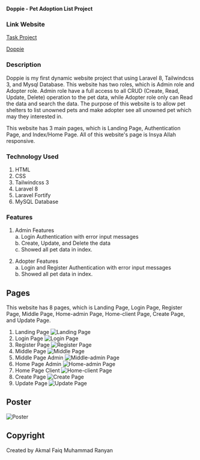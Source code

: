 **Doppie - Pet Adoption List Project**  

### Link Website

[Task Project](https://task.akmalranyan.my.id/)

[Doppie](https://doppie.akmalranyan.my.id/)


### Description 
Doppie is my first dynamic website project that using Laravel 8, Tailwindcss 3, and Mysql Database. This website has two roles, which is Admin role and Adopter role. Admin role have a full access to all CRUD (Create, Read, Update, Delete) operation to the pet data, while Adopter role only can Read the data and search the data. The purpose of this website is to allow pet shelters to list unowned pets and make adopter see all unowned pet which may they interested in.

This website has 3 main pages, which is Landing Page, Authentication Page, and Index/Home Page.
All of this website's page is Insya Allah responsive. 


### Technology Used
1. HTML
2. CSS
3. Tailwindcss 3
4. Laravel 8
6. Laravel Fortify
5. MySQL Database

### Features  
1. Admin Features  
    a. Login Authentication with error input messages  
    b. Create, Update, and Delete the data  
    c. Showed all pet data in index.

2. Adopter Features   
    a. Login and Register Authentication with error input messages  
    b. Showed all pet data in index.

## Pages
This website has 8 pages, which is Landing Page, Login Page, Register Page, Middle Page, Home-admin Page, Home-client Page, Create Page, and Update Page.

1. Landing Page
![Landing Page](../shared-host-project/images/landing.png)
2. Login Page
![Login Page](../shared-host-project/images/login.png)
3. Register Page
![Register Page](../shared-host-project/images/register.png)
4. Middle Page
![Middle Page](../shared-host-project/images/middle.png)
5. Middle Page Admin
![Middle-admin Page](../shared-host-project/images/middle-admin.png)
6. Home Page Admin
![Home-admin Page](../shared-host-project/images/home-admin.png)
7. Home Page Client
![Home-client Page](../shared-host-project/images/home.png)
8. Create Page
![Create Page](../shared-host-project/images/create.png)
9. Update Page
![Update Page](../shared-host-project/images/edit.png)

## Poster
![Poster](../shared-host-project/poster/Doppie.png)

## Copyright
Created by Akmal Faiq Muhammad Ranyan


